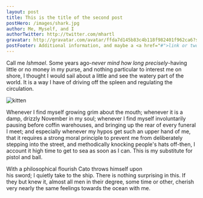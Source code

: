 ```yaml
---
layout: post
title: This is the title of the second post
postHero: /images/shark.jpg
author: Me, Myself, and I 
authorTwitter: http://twitter.com/mhartl
gravatar: http://gravatar.com/avatar/ffda7d145b83c4b118f982401f962ca6?s=150
postFooter: Additional information, and maybe a <a href="#">link or two</a>
---
```


Call me *Ishmael*. Some years ago-*never mind how long 
precisely*-having little or no money in my purse, and nothing 
particular to interest me on shore, I thought I would sail about a little 
and see the watery part of the world. It is a way I have of driving off 
the spleen and regulating the circulation.

<img class="pull-left" src="https://placekitten.com/g/400/200" alt="kitten"> 

Whenever I find myself growing grim about the mouth; whenever it is a damp,
drizzly November in my soul; whenever I find myself involuntarily pausing
before coffin warehouses, and bringing up the rear of every funeral I meet;
and especially whenever my hypos get such an upper hand of me, that it 
requires a strong moral principle to prevent me from deliberately stepping
into the street, and methodically knocking people's hats off-then, I 
account it high time to get to sea as soon as I can. This is my substitute
for pistol and ball.

With a philosophical flourish Cato throws himself upon 	
his sword; I quietly take to the ship. There is nothing surprising in this.
If they but knew it, almost all men in their degree, some time or other,
cherish very nearly the same feelings towards the ocean with me.